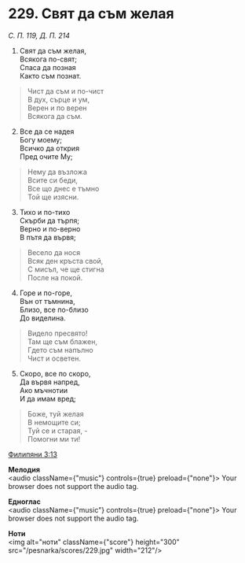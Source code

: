 # 229. Свят да съм желая

_С. П. 119, Д. П. 214_

1. Свят да съм желая,  
Всякога по-свят;  
Спаса да позная  
Както съм познат.  

> Чист да съм и по-чист  
> В дух, сърце и ум,  
> Верен и по верен  
> Всякога да съм.  

2. Все да се надея  
Богу моему;  
Всичко да открия  
Пред очите Му;  

> Нему да възложа  
> Всите си беди,  
> Все що днес е тъмно  
> Той ще изясни.  

3. Тихо и по-тихо  
Скърби да търпя;  
Верно и по-верно  
В пътя да вървя;  

> Весело да нося  
> Всяк ден кръста свой,  
> С мисъл, че ще стигна  
> После на покой.  

4. Горе и по-горе,  
Вън от тъмнина,  
Близо, все по-близо  
До виделина.  

> Видело пресвято!  
> Там ще съм блажен,  
> Гдето съм напълно  
> Чист и осветен.  

5. Скоро, все по скоро,  
Да вървя напред,  
Ако мъчнотии  
И да имам вред;  

> Боже, туй желая  
> В немощите си;  
> Туй се и старая, -  
> Помогни ми ти!

[Филипяни 3:13](http://biblia.bg/index.php?k=57&g=3&s=13)

**Мелодия**  
<audio className={"music"} controls={true} preload={"none"}>
    <source src="/pesnarka/mp3/229.mp3" type="audio/mpeg"/>
    Your browser does not support the audio tag.
</audio>

**Едноглас**  
<audio className={"music"} controls={true} preload={"none"}>
    <source src="/pesnarka/transp/229.mp3" type="audio/mpeg"/>
    Your browser does not support the audio tag.
</audio>

**Ноти**  
<img alt="ноти" className={"score"} height="300" src="/pesnarka/scores/229.jpg" width="212"/>
